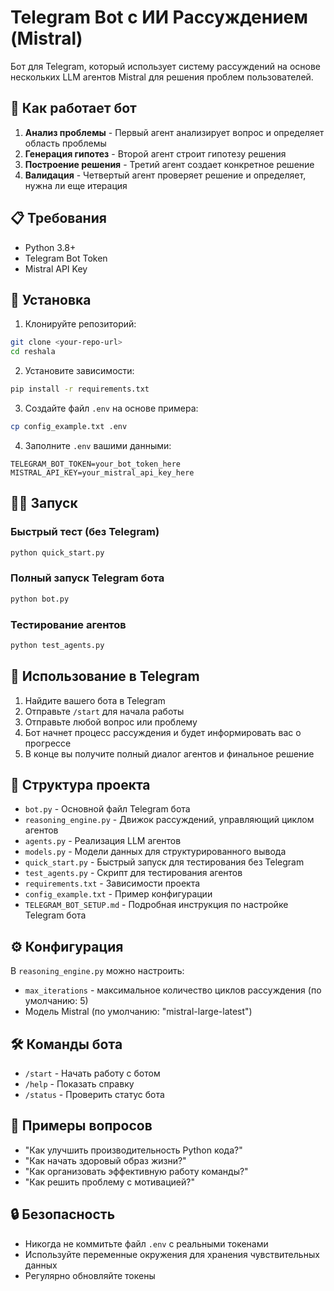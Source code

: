# Telegram Bot с ИИ Рассуждением (Mistral)

Бот для Telegram, который использует систему рассуждений на основе нескольких LLM агентов Mistral для решения проблем пользователей.

## 🤖 Как работает бот

1. **Анализ проблемы** - Первый агент анализирует вопрос и определяет область проблемы
2. **Генерация гипотез** - Второй агент строит гипотезу решения
3. **Построение решения** - Третий агент создает конкретное решение
4. **Валидация** - Четвертый агент проверяет решение и определяет, нужна ли еще итерация

## 📋 Требования

- Python 3.8+
- Telegram Bot Token
- Mistral API Key

## 🚀 Установка

1. Клонируйте репозиторий:
```bash
git clone <your-repo-url>
cd reshala
```

2. Установите зависимости:
```bash
pip install -r requirements.txt
```

3. Создайте файл `.env` на основе примера:
```bash
cp config_example.txt .env
```

4. Заполните `.env` вашими данными:
```
TELEGRAM_BOT_TOKEN=your_bot_token_here
MISTRAL_API_KEY=your_mistral_api_key_here
```

## 🏃‍♂️ Запуск

### Быстрый тест (без Telegram)
```bash
python quick_start.py
```

### Полный запуск Telegram бота
```bash
python bot.py
```

### Тестирование агентов
```bash
python test_agents.py
```

## 📱 Использование в Telegram

1. Найдите вашего бота в Telegram
2. Отправьте `/start` для начала работы
3. Отправьте любой вопрос или проблему
4. Бот начнет процесс рассуждения и будет информировать вас о прогрессе
5. В конце вы получите полный диалог агентов и финальное решение

## 📁 Структура проекта

- `bot.py` - Основной файл Telegram бота
- `reasoning_engine.py` - Движок рассуждений, управляющий циклом агентов
- `agents.py` - Реализация LLM агентов
- `models.py` - Модели данных для структурированного вывода
- `quick_start.py` - Быстрый запуск для тестирования без Telegram
- `test_agents.py` - Скрипт для тестирования агентов
- `requirements.txt` - Зависимости проекта
- `config_example.txt` - Пример конфигурации
- `TELEGRAM_BOT_SETUP.md` - Подробная инструкция по настройке Telegram бота

## ⚙️ Конфигурация

В `reasoning_engine.py` можно настроить:
- `max_iterations` - максимальное количество циклов рассуждения (по умолчанию: 5)
- Модель Mistral (по умолчанию: "mistral-large-latest")

## 🛠 Команды бота

- `/start` - Начать работу с ботом
- `/help` - Показать справку
- `/status` - Проверить статус бота

## 📝 Примеры вопросов

- "Как улучшить производительность Python кода?"
- "Как начать здоровый образ жизни?"
- "Как организовать эффективную работу команды?"
- "Как решить проблему с мотивацией?"

## 🔒 Безопасность

- Никогда не коммитьте файл `.env` с реальными токенами
- Используйте переменные окружения для хранения чувствительных данных
- Регулярно обновляйте токены 